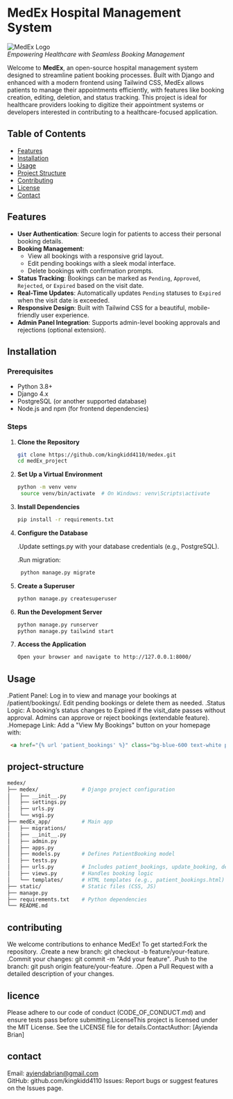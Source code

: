 # MedEx Hospital Management System

![MedEx Logo](https://via.placeholder.com/150?text=MedEx+Logo)  
*Empowering Healthcare with Seamless Booking Management*

Welcome to **MedEx**, an open-source hospital management system designed to streamline patient booking processes. Built with Django and enhanced with a modern frontend using Tailwind CSS, MedEx allows patients to manage their appointments efficiently, with features like booking creation, editing, deletion, and status tracking. This project is ideal for healthcare providers looking to digitize their appointment systems or developers interested in contributing to a healthcare-focused application.

## Table of Contents

- [Features](#features)
- [Installation](#installation)
- [Usage](#usage)
- [Project Structure](#project-structure)
- [Contributing](#contributing)
- [License](#license)
- [Contact](#contact)

## Features

- **User Authentication**: Secure login for patients to access their personal booking details.
- **Booking Management**: 
  - View all bookings with a responsive grid layout.
  - Edit pending bookings with a sleek modal interface.
  - Delete bookings with confirmation prompts.
- **Status Tracking**: Bookings can be marked as `Pending`, `Approved`, `Rejected`, or `Expired` based on the visit date.
- **Real-Time Updates**: Automatically updates `Pending` statuses to `Expired` when the visit date is exceeded.
- **Responsive Design**: Built with Tailwind CSS for a beautiful, mobile-friendly user experience.
- **Admin Panel Integration**: Supports admin-level booking approvals and rejections (optional extension).

## Installation

### Prerequisites

- Python 3.8+
- Django 4.x
- PostgreSQL (or another supported database)
- Node.js and npm (for frontend dependencies)

### Steps

1. **Clone the Repository**

   ```bash
   git clone https://github.com/kingkidd4110/medex.git
   cd medEx_project

2. **Set Up a Virtual Environment**

   ```bash
   python -m venv venv
    source venv/bin/activate  # On Windows: venv\Scripts\activate

3. **Install Dependencies**

   ```bash
   pip install -r requirements.txt

4. **Configure the Database**

    .Update settings.py with your database credentials (e.g., PostgreSQL).

    .Run migration:

   ```bash
    python manage.py migrate

5. **Create a Superuser**

   ```bash
   python manage.py createsuperuser

6. **Run the Development Server**

   ```bash
   python manage.py runserver
   python manage.py tailwind start

7. **Access the Application**

   ```bash
   Open your browser and navigate to http://127.0.0.1:8000/

## Usage

.Patient Panel: Log in to view and manage your bookings at /patient/bookings/. Edit pending bookings or delete them as needed.
.Status Logic: A booking’s status changes to Expired if the visit_date passes without approval. Admins can approve or reject bookings (extendable feature).
.Homepage Link: Add a "View My Bookings" button on your homepage with:

   ```html
    <a href="{% url 'patient_bookings' %}" class="bg-blue-600 text-white px-4 py-2 rounded-lg hover:bg-blue-700">View My Bookings</a>
   ```

## project-structure

   ```bash
   medex/
   ├── medex/              # Django project configuration
   │   ├── __init__.py
   │   ├── settings.py
   │   ├── urls.py
   │   └── wsgi.py
   ├── medEx_app/          # Main app
   │   ├── migrations/
   │   ├── __init__.py
   │   ├── admin.py
   │   ├── apps.py
   │   ├── models.py       # Defines PatientBooking model
   │   ├── tests.py
   │   ├── urls.py         # Includes patient_bookings, update_booking, delete_booking
   │   ├── views.py        # Handles booking logic
   │   └── templates/      # HTML templates (e.g., patient_bookings.html)
   ├── static/             # Static files (CSS, JS)
   ├── manage.py
   ├── requirements.txt    # Python dependencies
   └── README.md
   ```

## contributing

We welcome contributions to enhance MedEx! To get started:Fork the repository.
    .Create a new branch: git checkout -b feature/your-feature.
    .Commit your changes: git commit -m "Add your feature".
    .Push to the branch: git push origin feature/your-feature.
    .Open a Pull Request with a detailed description of your changes.

## licence

Please adhere to our code of conduct (CODE_OF_CONDUCT.md) and ensure tests pass before submitting.LicenseThis project is licensed under the MIT License. See the LICENSE file for details.ContactAuthor: [Ayienda Brian]

## contact

Email: <ayiendabrian@gmail.com>  
GitHub: github.com/kingkidd4110
Issues: Report bugs or suggest features on the Issues page.
